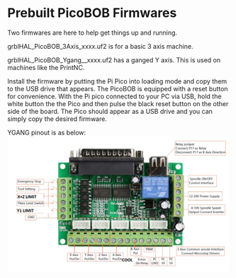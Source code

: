 # Prebuilt PicoBOB Firmwares

Two firmwares are here to help get things up and running.

grblHAL_PicoBOB_3Axis_xxxx.uf2 is for a basic 3 axis machine.

grblHAL_PicoBOB_Ygang__xxxx.uf2 has a ganged Y axis.  This is used on machines like the PrintNC.

Install the firmware by putting the Pi Pico into loading mode and copy them to the USB drive that appears.  The PicoBOB is equipped with a reset button for convenience.  With the Pi pico connected to your PC via USB, hold the white button the the Pico and then pulse the black reset button on the other side of the board. The Pico should appear as a USB drive and you can simply copy the desired firmware.

YGANG pinout is as below:
<img src="/readme_images/BOB_PINOUT_YGANG.png" width="500">
